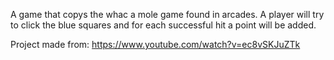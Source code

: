 A game that copys the whac a mole game found in arcades. A player will try to click the blue squares and for each successful hit a point will be added.

Project made from: https://www.youtube.com/watch?v=ec8vSKJuZTk
